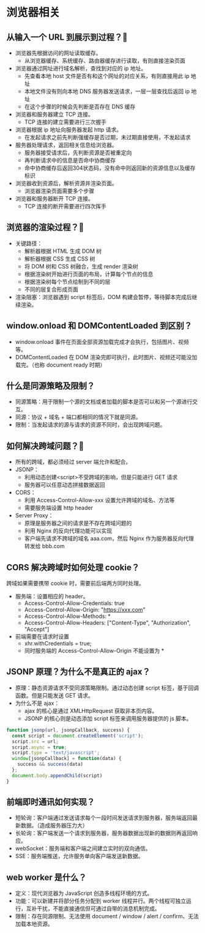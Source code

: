 # 浏览器相关
## 从输入一个 URL 到展示到过程？:star2:
- 浏览器先根据访问的网址读取缓存。
	- 从浏览器缓存、系统缓存、路由器缓存进行读取，有则直接渲染页面
- 浏览器通过网址进行域名解析，查找到对应的 ip 地址。
	- 先查看本地 host 文件是否有和这个网址的对应关系，有则直接用此 ip 地址
	- 本地文件没有则向本地 DNS 服务器发送请求，一层一层查找后返回 ip 地址
	- 在这个步骤的时候会先判断是否存在 DNS 缓存
- 浏览器和服务器建立 TCP 连接。
	- TCP 连接的建立需要进行三次握手
- 浏览器根据 ip 地址向服务器发起 http 请求。
	- 在发起请求之前先判断强缓存是否过期，未过期直接使用，不发起请求
- 服务器处理请求，返回相关信息给浏览器。
	- 服务器接受请求后，先判断资源是否被重定向
	- 再判断请求中的信息是否命中协商缓存
	- 命中协商缓存后返回304状态码，没有命中则返回新的资源信息以及缓存标识
- 浏览器收到资源后，解析资源并渲染页面。
	- 浏览器渲染页面需要多个步骤
- 浏览器和服务器断开 TCP 连接。
	- TCP 连接的断开需要进行四次挥手

## 浏览器的渲染过程？:star2:
- 关键路径：
	- 解析器根据 HTML 生成 DOM 树
	- 解析器根据 CSS 生成 CSS 树
	- 将 DOM 树和 CSS 树融合，生成 render 渲染树
	- 根据渲染树开始进行页面的布局，计算每个节点的信息
	- 根据渲染树每个节点绘制到不同的层
	- 不同的层复合形成页面
- 渲染阻塞：浏览器遇到 script 标签后，DOM 构建会暂停，等待脚本完成后继续渲染。

## window.onload 和 DOMContentLoaded 到区别？
- window.onload 事件在页面全部资源加载完成才会执行，包括图片、视频等。
- DOMContentLoaded 在 DOM 渲染完即可执行，此时图片、视频还可能没加载完。（也称 document ready 时期）

## 什么是同源策略及限制？
- 同源策略：用于限制一个源的文档或者加载的脚本是否可以和另一个源进行交互。
- 同源：协议 + 域名 + 端口都相同的情况下就是同源。
- 限制：当发起请求的源与请求的资源不同时，会出现跨域问题。

## 如何解决跨域问题？:star2:
- 所有的跨域，都必须经过 server 端允许和配合。
- JSONP：
	- 利用动态创建\<script\>不受跨域的影响，但是只能进行 GET 请求
	- 服务器可以任意动态拼接数据返回
- CORS：
	- 利用 Access-Control-Allow-xxx 设置允许跨域的域名、方法等
	- 需要服务端设置 http header
- Server Proxy：
	- 原理是服务器之间的请求是不存在跨域问题的
	- 利用 Nginx 的反向代理功能可以实现
	- 客户端先请求不跨域的域名 aaa.com，然后 Nginx 作为服务器反向代理转发给 bbb.com

## CORS 解决跨域时如何处理 cookie？
跨域如果需要携带 cookie 时，需要前后端两方同时处理。
- 服务端：设置相应的 header。
	- Access-Control-Allow-Credentials: true
	- Access-Control-Allow-Origin: "https://xxx.com"
	- Access-Control-Allow-Methods: *
	- Access-Control-Allow-Headers: \["Content-Type", "Authorization", "Accept"\]
- 前端需要在请求时设置
	- xhr.withCredentials = true;
	- 同时服务端的 Access-Control-Allow-Origin 不能设置为 *

## JSONP 原理？为什么不是真正的 ajax？
- 原理：静态资源请求不受同源策略限制。通过动态创建 script 标签，基于回调函数。但是只能发送 GET 请求。
- 为什么不是 ajax：
	- ajax 的核心是通过 XMLHttpRequest 获取非本页内容。
	- JSONP 的核心则是动态添加 script 标签来调用服务器提供的 js 脚本。
```javascript
function jsonp(url, jsonpCallback, success) {
  const script = document.createElement('script');
  script.src = url;
  script.async = true;
  script.type = 'text/javascript';
  window[jsonpCallback] = function(data) {
    success && success(data)
  };
  document.body.appendChild(script)
}
```

## 前端即时通讯如何实现？
- 短轮询：客户端通过发送请求每个一段时间发送请求到服务器，服务端返回最新数据。（造成服务器压力大）
- 长轮询：客户端发送一个请求到服务器，服务器数据出现新的数据则再返回响应。
- webSocket：服务端和客户端之间建立实时的双向通信。
- SSE：服务端推送，允许服务单向客户端发送新数据。

## web worker 是什么？
- 定义：现代浏览器为 JavaScript 创造多线程环境的方式。
- 功能：可以新建并将部分任务分配到 worker 线程并行。两个线程可独立运行，互补干扰，不能直接通信但可通过自带的消息机制完成。
- 限制：存在同源限制、无法使用 document / window / alert / confirm、无法加载本地资源。
